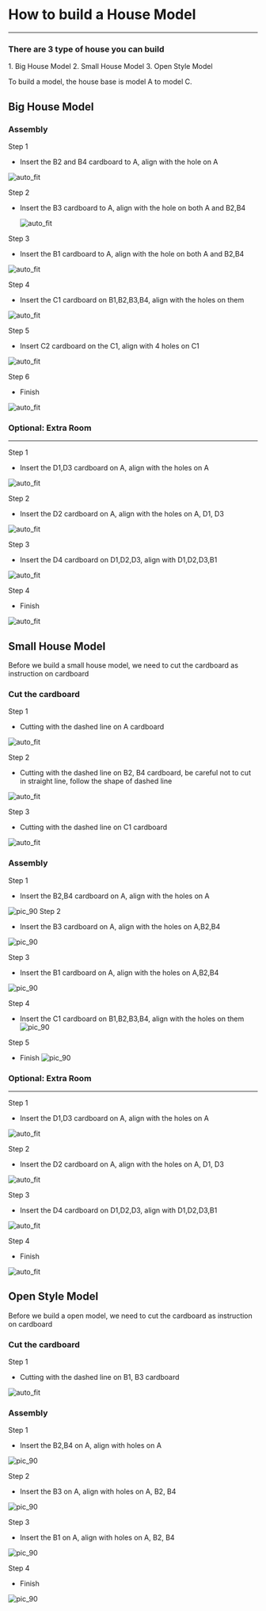 # How to build a House Model
<HR>

<H3>There are 3 type of house you can build</H3>
1. Big House Model
2. Small House Model
3. Open Style Model

<P>
To build a model, the house base is model A to model C.<P>

## Big House Model


### Assembly

<span id="subtitle">Step 1</span><BR><P>
* Insert the B2 and B4 cardboard to A, align with the hole on A<P>

![auto_fit](images/assembly/house_big_ass1_new.png)

<span id="subtitle">Step 2</span><BR><P>
* Insert the B3 cardboard to A, align with the hole on both A and B2,B4 <P>
![auto_fit](images/assembly/house_big_ass2_new.png)

<span id="subtitle">Step 3</span><BR><P>
* Insert the B1 cardboard to A, align with the hole on both A and B2,B4 <P>

![auto_fit](images/assembly/house_big_ass3_new.png)

<span id="subtitle">Step 4</span><BR><P>
* Insert the C1 cardboard on B1,B2,B3,B4, align with the holes on them <P>

![auto_fit](images/assembly/house_big_ass4_new.png)

<span id="subtitle">Step 5</span><BR><P>
* Insert C2 cardboard on the C1, align with 4 holes on C1 <P>

![auto_fit](images/assembly/house_big_ass5_new.png)

<span id="subtitle">Step 6</span><BR><P>
* Finish <P>

![auto_fit](images/assembly/house_big_ass6_new.png)

### Optional: Extra Room
<HR>

<span id="subtitle">Step 1</span><BR><P>
* Insert the D1,D3 cardboard on A, align with the holes on A <P>

![auto_fit](images/assembly/house_extra_ass1_new.png)

<span id="subtitle">Step 2</span><BR><P>
*  Insert the D2 cardboard on A, align with the holes on A, D1, D3 <P>

![auto_fit](images/assembly/house_extra_ass2_new.png)

<span id="subtitle">Step 3</span><BR><P>
*  Insert the D4 cardboard on D1,D2,D3, align with D1,D2,D3,B1
<P>

![auto_fit](images/assembly/house_extra_ass3_new.png)

<span id="subtitle">Step 4</span><BR><P>
* Finish <P>

![auto_fit](images/assembly/house_extra_ass4_new.png)

## Small House Model

Before we build a small house model, we need to cut the cardboard as instruction on cardboard

### Cut the cardboard


<span id="subtitle">Step 1</span><BR><P>
* Cutting with the dashed line on A cardboard <P>

![auto_fit](images/assembly/house_small_cut1.png)


<span id="subtitle">Step 2</span><BR><P>
* Cutting with the dashed line on B2, B4 cardboard, be careful not to cut in straight line, follow the shape of dashed line <P>

![auto_fit](images/assembly/house_small_cut2.png)

<span id="subtitle">Step 3</span><BR><P>
* Cutting with the dashed line on C1 cardboard <P>

![auto_fit](images/assembly/house_small_cut3.png)

### Assembly

<span id="subtitle">Step 1</span><BR><P>
* Insert the B2,B4 cardboard on A, align with the holes on A <P>

![pic_90](images/assembly/house_small_ass1.png)
<span id="subtitle">Step 2</span><BR><P>
* Insert the B3 cardboard on A, align with the holes on A,B2,B4 <P>

![pic_90](images/assembly/house_small_ass2.png)

<span id="subtitle">Step 3</span><BR><P>
* Insert the B1 cardboard on A, align with the holes on A,B2,B4 <P>

![pic_90](images/assembly/house_small_ass3.png)

<span id="subtitle">Step 4</span><BR><P>
* Insert the C1 cardboard on B1,B2,B3,B4, align with the holes on them
![pic_90](images/assembly/house_small_ass4.png)

<span id="subtitle">Step 5</span><BR><P>
* Finish
![pic_90](images/assembly/house_small_ass5.jpg)

### Optional: Extra Room
<HR>

<span id="subtitle">Step 1</span><BR><P>
* Insert the D1,D3 cardboard on A, align with the holes on A <P>

![auto_fit](images/assembly/house_extra_ass1_new.png)

<span id="subtitle">Step 2</span><BR><P>
*  Insert the D2 cardboard on A, align with the holes on A, D1, D3 <P>

![auto_fit](images/assembly/house_extra_ass2_new.png)

<span id="subtitle">Step 3</span><BR><P>
*  Insert the D4 cardboard on D1,D2,D3, align with D1,D2,D3,B1
<P>

![auto_fit](images/assembly/house_extra_ass3_new.png)

<span id="subtitle">Step 4</span><BR><P>
* Finish <P>

![auto_fit](images/assembly/house_extra_ass4_new.png)


## Open Style Model

Before we build a open model, we need to cut the cardboard as instruction on cardboard

### Cut the cardboard

<span id="subtitle">Step 1</span><BR><P>
* Cutting with the dashed line on B1, B3 cardboard <P>

![auto_fit](images/assembly/house_open_cut1.png)


### Assembly

<span id="subtitle">Step 1</span><BR><P>
* Insert the B2,B4 on A, align with holes on A <P>

![pic_90](images/assembly/house_open_ass1.png)

<span id="subtitle">Step 2</span><BR><P>
* Insert the B3 on A, align with holes on A, B2, B4 <P>

![pic_90](images/assembly/house_open_ass2.png)

<span id="subtitle">Step 3</span><BR><P>
*  Insert the B1 on A, align with holes on A, B2, B4 <P>

![pic_90](images/assembly/house_open_ass3.png)

<span id="subtitle">Step 4</span><BR><P>
* Finish <P>

![pic_90](images/assembly/house_open_ass4.jpg)
